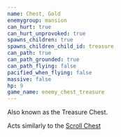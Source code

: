 ```yaml
---
name: Chest, Gold
enemygroup: mansion
can_hurt: true
can_hurt_unprovoked: true
spawns_children: true
spawns_children_child_id: treasure
can_path: true
can_path_grounded: true
can_path_flying: false
pacified_when_flying: false
massive: false
hp: 9
game_name: enemy_chest_treasure
---
```


Also known as the Treasure Chest.

Acts similarly to the [Scroll Chest](#enemy-chest-scrolls)
